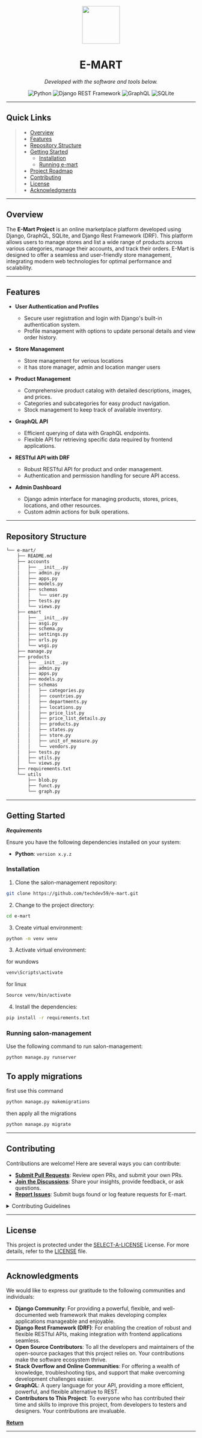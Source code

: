 <p align="center">
  <img src="https://cdn-icons-png.flaticon.com/512/6295/6295417.png" width="100" />
</p>
<p align="center">
    <h1 align="center">E-MART</h1>
</p>
<p align="center">
		<em>Developed with the software and tools below.</em>
</p>
<p align="center">
	<img src="https://img.shields.io/badge/Python-3776AB.svg?style=flat&logo=Python&logoColor=white" alt="Python">
	<img src="https://img.shields.io/badge/Django%20REST%20Framework-FF1709.svg?style=flat&logo=Django&logoColor=white" alt="Django REST Framework">
	<img src="https://img.shields.io/badge/GraphQL-E10098.svg?style=flat&logo=GraphQL&logoColor=white" alt="GraphQL">
	<img src="https://img.shields.io/badge/SQLite-003B57.svg?style=flat&logo=SQLite&logoColor=white" alt="SQLite">
</p>
<hr>

##  Quick Links

> - [ Overview](#-overview)
> - [ Features](#-features)
> - [ Repository Structure](#-repository-structure)
> - [ Getting Started](#-getting-started)
>   - [ Installation](#-installation)
>   - [ Running e-mart](#-running-e-mart)
> - [ Project Roadmap](#-project-roadmap)
> - [ Contributing](#-contributing)
> - [ License](#-license)
> - [ Acknowledgments](#-acknowledgments)

---

##  Overview


The **E-Mart Project** is an online marketplace platform developed using Django, GraphQL, SQLite, and Django Rest Framework (DRF). This platform allows users to manage stores and list a wide range of products across various categories, manage their accounts, and track their orders. E-Mart is designed to offer a seamless and user-friendly  store management, integrating modern web technologies for optimal performance and scalability.

---

##  Features


- **User Authentication and Profiles**
  - Secure user registration and login with Django's built-in authentication system.
  - Profile management with options to update personal details and view order history.

- **Store Management**
  - Store management for verious locations
  - it has store manager, admin and location manger users

- **Product Management**
  - Comprehensive product catalog with detailed descriptions, images, and prices.
  - Categories and subcategories for easy product navigation.
  - Stock management to keep track of available inventory.

- **GraphQL API**
  - Efficient querying of data with GraphQL endpoints.
  - Flexible API for retrieving specific data required by frontend applications.

- **RESTful API with DRF**
  - Robust RESTful API for product and order management.
  - Authentication and permission handling for secure API access.

- **Admin Dashboard**
  - Django admin interface for managing products, stores, prices, locations, and other resources.
  - Custom admin actions for bulk operations.

---

##  Repository Structure

```sh
└── e-mart/
    ├── README.md
    ├── accounts
    │   ├── __init__.py
    │   ├── admin.py
    │   ├── apps.py
    │   ├── models.py
    │   ├── schemas
    │   │   └── user.py
    │   ├── tests.py
    │   └── views.py
    ├── emart
    │   ├── __init__.py
    │   ├── asgi.py
    │   ├── schema.py
    │   ├── settings.py
    │   ├── urls.py
    │   └── wsgi.py
    ├── manage.py
    ├── products
    │   ├── __init__.py
    │   ├── admin.py
    │   ├── apps.py
    │   ├── models.py
    │   ├── schemas
    │   │   ├── categories.py
    │   │   ├── countries.py
    │   │   ├── departments.py
    │   │   ├── locations.py
    │   │   ├── price_list.py
    │   │   ├── price_list_details.py
    │   │   ├── products.py
    │   │   ├── states.py
    │   │   ├── store.py
    │   │   ├── unit_of_measure.py
    │   │   └── vendors.py
    │   ├── tests.py
    │   ├── utils.py
    │   └── views.py
    ├── requirements.txt
    └── utils
        ├── blob.py
        ├── funct.py
        └── graph.py
```

---

##  Getting Started

***Requirements***

Ensure you have the following dependencies installed on your system:

* **Python**: `version x.y.z`

###  Installation

1. Clone the salon-management repository:

```sh
git clone https://github.com/techdev59/e-mart.git
```

2. Change to the project directory:

```sh
cd e-mart
```

3. Create virtual environment:

```sh
python -m venv venv
```

3. Activate virtual environment:

for wundows
```sh
venv\Scripts\activate
```
for linux
```sh
Source venv/bin/activate
```


4. Install the dependencies:

```sh
pip install -r requirements.txt
```

###  Running salon-management

Use the following command to run salon-management:

```sh
python manage.py runserver
```


## To apply migrations 

first use this command

```sh
python manage.py makemigrations
```
then apply all the migrations
```sh
python manage.py migrate
```

---

##  Contributing

Contributions are welcome! Here are several ways you can contribute:

- **[Submit Pull Requests](https://github.com/techdev59/e-mart.git/blob/main/CONTRIBUTING.md)**: Review open PRs, and submit your own PRs.
- **[Join the Discussions](https://github.com/techdev59/e-mart.git/discussions)**: Share your insights, provide feedback, or ask questions.
- **[Report Issues](https://github.com/techdev59/e-mart.git/issues)**: Submit bugs found or log feature requests for E-mart.

<details closed>
    <summary>Contributing Guidelines</summary>

1. **Fork the Repository**: Start by forking the project repository to your GitHub account.
2. **Clone Locally**: Clone the forked repository to your local machine using a Git client.
   ```sh
   git clone https://github.com/techdev59/e-mart.git
   ```
3. **Create a New Branch**: Always work on a new branch, giving it a descriptive name.
   ```sh
   git checkout -b new-feature-x
   ```
4. **Make Your Changes**: Develop and test your changes locally.
5. **Commit Your Changes**: Commit with a clear message describing your updates.
   ```sh
   git commit -m 'Implemented new feature x.'
   ```
6. **Push to GitHub**: Push the changes to your forked repository.
   ```sh
   git push origin new-feature-x
   ```
7. **Submit a Pull Request**: Create a PR against the original project repository. Clearly describe the changes and their motivations.

Once your PR is reviewed and approved, it will be merged into the main branch.

</details>

---

##  License

This project is protected under the [SELECT-A-LICENSE](https://choosealicense.com/licenses) License. For more details, refer to the [LICENSE](https://choosealicense.com/licenses/) file.

---

##  Acknowledgments


We would like to express our gratitude to the following communities and individuals:

- **Django Community**: For providing a powerful, flexible, and well-documented web framework that makes developing complex applications manageable and enjoyable.
- **Django Rest Framework (DRF)**: For enabling the creation of robust and flexible RESTful APIs, making integration with frontend applications seamless.
- **Open Source Contributors**: To all the developers and maintainers of the open-source packages that this project relies on. Your contributions make the software ecosystem thrive.
- **Stack Overflow and Online Communities**: For offering a wealth of knowledge, troubleshooting tips, and support that make overcoming development challenges easier.
- **GraphQL**: A query language for your API, providing a more efficient, powerful, and flexible alternative to REST.
- **Contributors to This Project**: To everyone who has contributed their time and skills to improve this project, from developers to testers and designers. Your contributions are invaluable.

[**Return**](#-quick-links)

---
